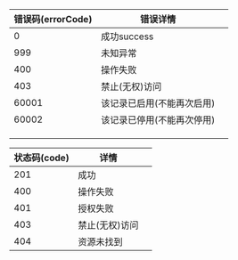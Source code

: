 



| 错误码(errorCode) | 错误详情    |      |
| ----------------- | ----------- | ---- |
| 0                 | 成功success |      |
| 999               | 未知异常    |      |
| 400           |     操作失败    |      |
|  403             |   禁止(无权)访问     |      |
|   60001           |   该记录已启用(不能再次启用)     |      |
|   60002           |   该记录已停用(不能再次停用)          |      |
|                   |             |      |
|                   |             |      |
|                   |             |      |



| 状态码(code) | 详情    |      |
| ----------------- | ----------- | ---- |
|   201           |   成功     |      |
| 400           |     操作失败    |      |
| 401           |     授权失败    |      |
|  403             |   禁止(无权)访问     |      |
|   404           |   资源未找到     |      |
